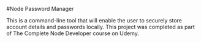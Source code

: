 #Node Password Manager

This is a command-line tool that will enable the user to securely store account details and passwords locally.
This project was completed as part of The Complete Node Developer course on Udemy.
